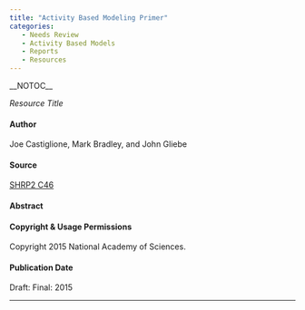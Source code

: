 ```yaml
---
title: "Activity Based Modeling Primer"
categories:
   - Needs Review
   - Activity Based Models
   - Reports
   - Resources
---
```


\_\_NOTOC\_\_

*Resource Title*

#### Author

Joe Castiglione, Mark Bradley, and John Gliebe

#### Source

[SHRP2 C46](http://apps.trb.org/cmsfeed/TRBNetProjectDisplay.asp?ProjectID=3432)

#### Abstract

#### Copyright & Usage Permissions

Copyright 2015 National Academy of Sciences.

#### Publication Date

Draft:
Final: 2015

------------------------------------------------------------------------

<comments />

